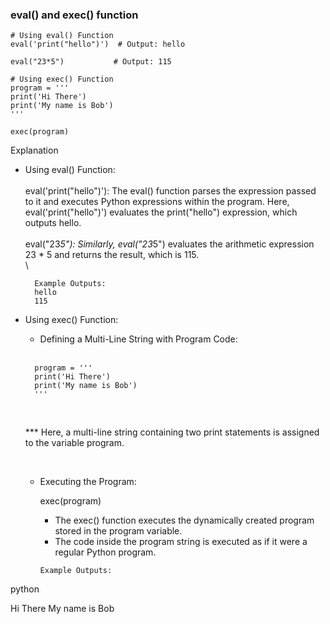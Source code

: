 ### eval() and exec() function

```
# Using eval() Function
eval('print("hello")')  # Output: hello

eval("23*5")           # Output: 115

# Using exec() Function
program = '''
print('Hi There')
print('My name is Bob')
'''

exec(program)
```

Explanation

* Using eval() Function:
  <br />
  \
    eval('print("hello")'):
        The eval() function parses the expression passed to it and executes Python expressions within the program.
        Here, eval('print("hello")') evaluates the print("hello") expression, which outputs hello.
  <br />
  \
    eval("23*5"):
        Similarly, eval("23*5") evaluates the arithmetic expression 23 * 5 and returns the result, which is 115.
  <br />
  \
  ```
    Example Outputs:
    hello
    115
  ```

* Using exec() Function:
  <br />
  
  - Defining a Multi-Line String with Program Code:
  <br />
  
  ```  
    program = '''
    print('Hi There')
    print('My name is Bob')
    '''
  ```
  <br />
  
  *** Here, a multi-line string containing two print statements is assigned to the variable program.
  <br />

  <br />
  
  - Executing the Program:

    exec(program)

    - The exec() function executes the dynamically created program stored in the program variable.
    - The code inside the program string is executed as if it were a regular Python program.

    ```
    Example Outputs:

python

Hi There
My name is Bob

